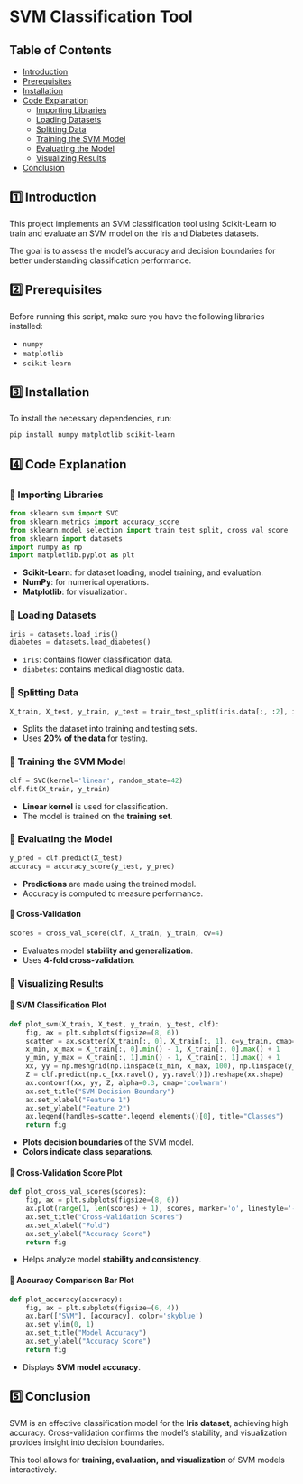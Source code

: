 # SVM Classification Tool

## Table of Contents
- [Introduction](#introduction)
- [Prerequisites](#prerequisites)
- [Installation](#installation)
- [Code Explanation](#code-explanation)
  - [Importing Libraries](#importing-libraries)
  - [Loading Datasets](#loading-datasets)
  - [Splitting Data](#splitting-data)
  - [Training the SVM Model](#training-the-svm-model)
  - [Evaluating the Model](#evaluating-the-model)
  - [Visualizing Results](#visualizing-results)
- [Conclusion](#conclusion)

## 1️⃣ Introduction
<a name="introduction"></a>
This project implements an SVM classification tool using Scikit-Learn to train and evaluate an SVM model on the Iris and Diabetes datasets.

The goal is to assess the model’s accuracy and decision boundaries for better understanding classification performance.

## 2️⃣ Prerequisites
<a name="prerequisites"></a>
Before running this script, make sure you have the following libraries installed:

- `numpy`
- `matplotlib`
- `scikit-learn`

## 3️⃣ Installation
<a name="installation"></a>
To install the necessary dependencies, run:

```sh
pip install numpy matplotlib scikit-learn
```

## 4️⃣ Code Explanation
<a name="code-explanation"></a>

### 🔹 Importing Libraries
<a name="importing-libraries"></a>
```python
from sklearn.svm import SVC
from sklearn.metrics import accuracy_score
from sklearn.model_selection import train_test_split, cross_val_score
from sklearn import datasets
import numpy as np
import matplotlib.pyplot as plt
```

- **Scikit-Learn**: for dataset loading, model training, and evaluation.
- **NumPy**: for numerical operations.
- **Matplotlib**: for visualization.

### 🔹 Loading Datasets
<a name="loading-datasets"></a>
```python
iris = datasets.load_iris()
diabetes = datasets.load_diabetes()
```
- `iris`: contains flower classification data.
- `diabetes`: contains medical diagnostic data.

### 🔹 Splitting Data
<a name="splitting-data"></a>
```python
X_train, X_test, y_train, y_test = train_test_split(iris.data[:, :2], iris.target, test_size=0.2, random_state=42)
```
- Splits the dataset into training and testing sets.
- Uses **20% of the data** for testing.

### 🔹 Training the SVM Model
<a name="training-the-svm-model"></a>
```python
clf = SVC(kernel='linear', random_state=42)
clf.fit(X_train, y_train)
```
- **Linear kernel** is used for classification.
- The model is trained on the **training set**.

### 🔹 Evaluating the Model
<a name="evaluating-the-model"></a>
```python
y_pred = clf.predict(X_test)
accuracy = accuracy_score(y_test, y_pred)
```
- **Predictions** are made using the trained model.
- Accuracy is computed to measure performance.

#### 🔹 Cross-Validation
```python
scores = cross_val_score(clf, X_train, y_train, cv=4)
```
- Evaluates model **stability and generalization**.
- Uses **4-fold cross-validation**.

### 🔹 Visualizing Results
<a name="visualizing-results"></a>

#### 🔹 SVM Classification Plot
```python
def plot_svm(X_train, X_test, y_train, y_test, clf):
    fig, ax = plt.subplots(figsize=(8, 6))
    scatter = ax.scatter(X_train[:, 0], X_train[:, 1], c=y_train, cmap='coolwarm', edgecolor='k', s=100)
    x_min, x_max = X_train[:, 0].min() - 1, X_train[:, 0].max() + 1
    y_min, y_max = X_train[:, 1].min() - 1, X_train[:, 1].max() + 1
    xx, yy = np.meshgrid(np.linspace(x_min, x_max, 100), np.linspace(y_min, y_max, 100))
    Z = clf.predict(np.c_[xx.ravel(), yy.ravel()]).reshape(xx.shape)
    ax.contourf(xx, yy, Z, alpha=0.3, cmap='coolwarm')
    ax.set_title("SVM Decision Boundary")
    ax.set_xlabel("Feature 1")
    ax.set_ylabel("Feature 2")
    ax.legend(handles=scatter.legend_elements()[0], title="Classes")
    return fig
```

- **Plots decision boundaries** of the SVM model.
- **Colors indicate class separations**.

#### 🔹 Cross-Validation Score Plot
```python
def plot_cross_val_scores(scores):
    fig, ax = plt.subplots(figsize=(8, 6))
    ax.plot(range(1, len(scores) + 1), scores, marker='o', linestyle='--')
    ax.set_title("Cross-Validation Scores")
    ax.set_xlabel("Fold")
    ax.set_ylabel("Accuracy Score")
    return fig
```

- Helps analyze model **stability and consistency**.

#### 🔹 Accuracy Comparison Bar Plot
```python
def plot_accuracy(accuracy):
    fig, ax = plt.subplots(figsize=(6, 4))
    ax.bar(["SVM"], [accuracy], color='skyblue')
    ax.set_ylim(0, 1)
    ax.set_title("Model Accuracy")
    ax.set_ylabel("Accuracy Score")
    return fig
```

- Displays **SVM model accuracy**.

## 5️⃣ Conclusion
<a name="conclusion"></a>
SVM is an effective classification model for the **Iris dataset**, achieving high accuracy. Cross-validation confirms the model’s stability, and visualization provides insight into decision boundaries.

This tool allows for **training, evaluation, and visualization** of SVM models interactively.

